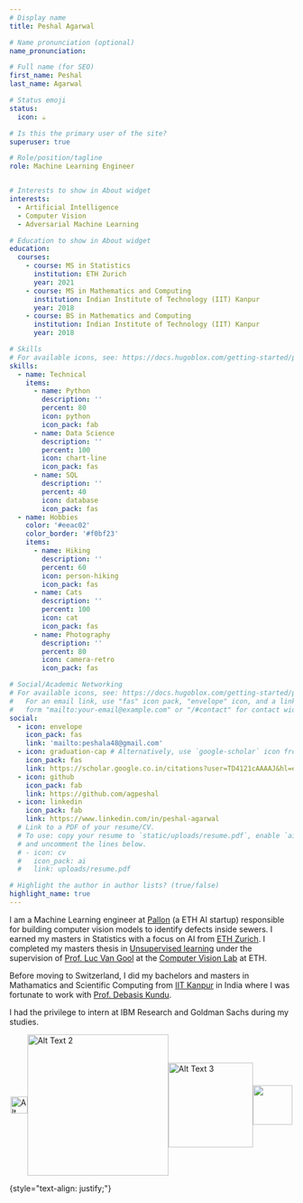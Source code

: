 ```yaml
---
# Display name
title: Peshal Agarwal

# Name pronunciation (optional)
name_pronunciation:

# Full name (for SEO)
first_name: Peshal
last_name: Agarwal

# Status emoji
status:
  icon: ☕️

# Is this the primary user of the site?
superuser: true

# Role/position/tagline
role: Machine Learning Engineer


# Interests to show in About widget
interests:
  - Artificial Intelligence
  - Computer Vision
  - Adversarial Machine Learning

# Education to show in About widget
education:
  courses:
    - course: MS in Statistics
      institution: ETH Zurich
      year: 2021
    - course: MS in Mathematics and Computing
      institution: Indian Institute of Technology (IIT) Kanpur
      year: 2018
    - course: BS in Mathematics and Computing
      institution: Indian Institute of Technology (IIT) Kanpur
      year: 2018

# Skills
# For available icons, see: https://docs.hugoblox.com/getting-started/page-builder/#icons
skills:
  - name: Technical
    items:
      - name: Python
        description: ''
        percent: 80
        icon: python
        icon_pack: fab
      - name: Data Science
        description: ''
        percent: 100
        icon: chart-line
        icon_pack: fas
      - name: SQL
        description: ''
        percent: 40
        icon: database
        icon_pack: fas
  - name: Hobbies
    color: '#eeac02'
    color_border: '#f0bf23'
    items:
      - name: Hiking
        description: ''
        percent: 60
        icon: person-hiking
        icon_pack: fas
      - name: Cats
        description: ''
        percent: 100
        icon: cat
        icon_pack: fas
      - name: Photography
        description: ''
        percent: 80
        icon: camera-retro
        icon_pack: fas

# Social/Academic Networking
# For available icons, see: https://docs.hugoblox.com/getting-started/page-builder/#icons
#   For an email link, use "fas" icon pack, "envelope" icon, and a link in the
#   form "mailto:your-email@example.com" or "/#contact" for contact widget.
social:
  - icon: envelope
    icon_pack: fas
    link: 'mailto:peshala48@gmail.com'
  - icon: graduation-cap # Alternatively, use `google-scholar` icon from `ai` icon pack
    icon_pack: fas
    link: https://scholar.google.co.in/citations?user=TD4121cAAAAJ&hl=en
  - icon: github
    icon_pack: fab
    link: https://github.com/agpeshal
  - icon: linkedin
    icon_pack: fab
    link: https://www.linkedin.com/in/peshal-agarwal
  # Link to a PDF of your resume/CV.
  # To use: copy your resume to `static/uploads/resume.pdf`, enable `ai` icons in `params.yaml`,
  # and uncomment the lines below.
  # - icon: cv
  #   icon_pack: ai
  #   link: uploads/resume.pdf

# Highlight the author in author lists? (true/false)
highlight_name: true
---
```


I am a Machine Learning engineer at [Pallon](http://www.pallon.com) (a ETH AI startup) responsible for building computer vision models to identify defects inside sewers. I earned my masters in Statistics with a focus on AI from [ETH Zurich](https://ethz.ch/en.html). I completed my masters thesis in [Unsupervised learning](https://en.wikipedia.org/wiki/Unsupervised_learning) under the supervision of [Prof. Luc Van Gool](https://scholar.google.co.in/citations?user=TwMib_QAAAAJ&hl=en) at the [Computer Vision Lab](https://vision.ee.ethz.ch/) at ETH.

Before moving to Switzerland, I did my bachelors and masters in Mathamatics and Scientific Computing from [IIT Kanpur](https://www.iitk.ac.in/) in India where I was fortunate to work with [Prof. Debasis Kundu](https://scholar.google.com/citations?user=yq8z1rIAAAAJ&hl=en).

I had the privilege to intern at IBM Research and Goldman Sachs during my studies.


<div style="display: flex; flex-direction: row; justify-content: center; align-items: center;">
    <img src="https://upload.wikimedia.org/wikipedia/commons/thumb/9/99/ETH_Z%C3%BCrich_Logo_black.svg/192px-ETH_Z%C3%BCrich_Logo_black.svg.png" alt="Alt Text 1" style="width: auto; height: 30px;">
    <img src="https://sarkarijobtrend.com/storage/2022/07/iitk-logo.png" alt="Alt Text 2" style="width: 250px; height: auto;">
    <img src="https://imageio.forbes.com/specials-images/imageserve/62f12d261c21e21259d408c4/IBM/960x0.jpg" alt="Alt Text 3" style="width: 150px; height: auto;">
    <img src="https://upload.wikimedia.org/wikipedia/commons/6/61/Goldman_Sachs.svg" style="width:70px; height: auto">
</div>

{style="text-align: justify;"}
